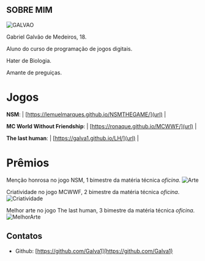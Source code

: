## SOBRE MIM

![GALVAO](https://cdn-images-1.medium.com/max/960/0*RcfwM4cBC_nHjvMa.)

Gabriel Galvão de Medeiros, 18.

Aluno do curso de programação de jogos digitais.

Hater de Biologia.

Amante de preguiças.

# Jogos

**NSM**:                         | [https://lemuelmarques.github.io/NSMTHEGAME/](url) |

**MC World Without Friendship**: | [https://ronaque.github.io/MCWWF/](url)            |

**The last human**:              | [https://galva1.github.io/LH/](url)                |

# Prêmios
Menção honrosa no jogo NSM, 1 bimestre da matéria técnica _oficina_.
![Arte](https://marcelomesmo.com/assets/img/oficina/mencao.png)

Criatividade no jogo MCWWF, 2 bimestre da matéria técnica _oficina_.
![Criatividade](https://marcelomesmo.com/assets/img/oficina/criatividade.png)

Melhor arte no jogo The last human, 3 bimestre da matéria técnica _oficina_.
![MelhorArte](https://marcelomesmo.com/assets/img/oficina/arte.png)



## Contatos

- Github: [https://github.com/Galva1](https://github.com/Galva1)
